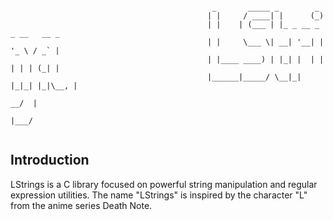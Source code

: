```

                                             _       _____ _        _
                                            | |     / ____| |      (_)
                                            | |    | (___ | |_ _ __ _ _ __   __ _
                                            | |     \___ \| __| '__| | '_ \ / _` |
                                            | |____ ____) | |_| |  | | | | | (_| |
                                            |______|_____/ \__|_|  |_|_| |_|\__, |
                                                                            __/  |
                                                                            |___/


```

## Introduction

LStrings is a C library focused on powerful string manipulation and regular expression utilities. The name "LStrings" is inspired by the character "L" from the anime series Death Note.
